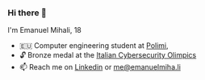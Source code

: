### Hi there 👋

I'm Emanuel Mihali, 18

- 🇪🇺 Computer engineering student at [Polimi](https://www.polimi.it),
- 🔓 Bronze medal at the [Italian Cybersecurity Olimpics](https://olicyber.it/edizioni/2022)
- 📫 Reach me on [Linkedin](https://www.linkedin.com/in/emanuel-mihali/) or [me@emanuelmiha.li](me@emanuelmiha.li)
